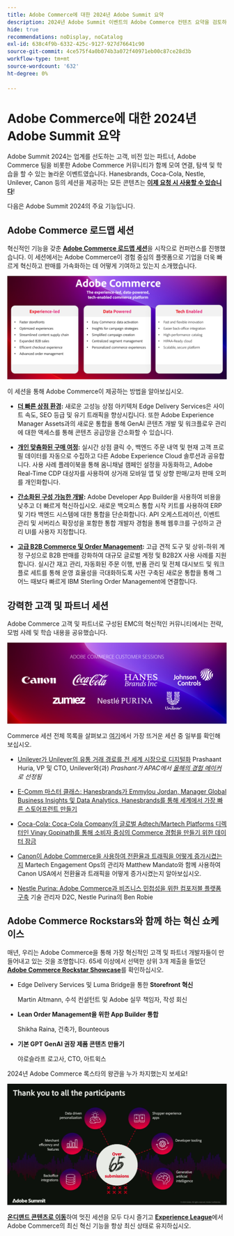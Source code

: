 ```yaml
---
title: Adobe Commerce에 대한 2024년 Adobe Summit 요약
description: 2024년 Adobe Summit 이벤트의 Adobe Commerce 컨텐츠 요약을 검토하십시오.
hide: true
recommendations: noDisplay, noCatalog
exl-id: 638c4f9b-6332-425c-9127-927d76641c90
source-git-commit: 4ce575f4a0b074b3a072f40971eb00c87ce28d3b
workflow-type: tm+mt
source-wordcount: '632'
ht-degree: 0%

---
```


# Adobe Commerce에 대한 2024년 Adobe Summit 요약

Adobe Summit 2024는 업계를 선도하는 고객, 비전 있는 파트너, Adobe Commerce 팀을 비롯한 Adobe Commerce 커뮤니티가 함께 모여 연결, 탐색 및 학습을 할 수 있는 놀라운 이벤트였습니다. Hanesbrands, Coca-Cola, Nestle, Unilever, Canon 등의 세션을 제공하는 모든 콘텐츠는 [**이제 요청 시 사용할 수 있습니다**](https://business.adobe.com/summit/2024/sessions.html?Track=Commerce)!

다음은 Adobe Summit 2024의 주요 기능입니다.

## Adobe Commerce 로드맵 세션

혁신적인 기능을 갖춘 [**Adobe Commerce 로드맵 세션**](https://business.adobe.com/summit/2024/sessions/adobe-commerce-2024-product-roadmap-review-s432.html)을 시작으로 컨퍼런스를 진행했습니다. 이 세션에서는 Adobe Commerce이 경험 중심의 플랫폼으로 기업을 더욱 빠르게 혁신하고 판매를 가속화하는 데 어떻게 기여하고 있는지 소개했습니다.

![컴퓨터 스크린샷](../../assets/events/image1.png)

이 세션을 통해 Adobe Commerce이 제공하는 방법을 알아보십시오.

- **[더 빠른 상점 환경](https://experienceleague.adobe.com/developer/commerce/storefront/?lang=ko):** 새로운 고성능 상점 아키텍처 Edge Delivery Services은 사이트 속도, SEO 등급 및 유기 트래픽을 향상시킵니다. 또한 Adobe Experience Manager Assets과의 새로운 통합을 통해 GenAI 콘텐츠 개발 및 워크플로우 관리에 대한 액세스를 통해 콘텐츠 공급망을 간소화할 수 있습니다.

- **[개인 맞춤화된 구매 여정](https://experienceleague.adobe.com/ko/docs/commerce-admin/customers/customers-menu/personalize-scale):** 실시간 상점 클릭 수, 백엔드 주문 내역 및 현재 고객 프로필 데이터를 자동으로 수집하고 다른 Adobe Experience Cloud 솔루션과 공유합니다. 사용 사례 플레이북을 통해 옴니채널 캠페인 설정을 자동화하고, Adobe Real-Time CDP 대상자를 사용하여 상거래 모바일 앱 및 상향 판매/교차 판매 오퍼를 개인화합니다.

- **[간소화된 구성 가능한 개발](https://developer.adobe.com/commerce/extensibility/app-development/learning-path/):** Adobe Developer App Builder을 사용하여 비용을 낮추고 더 빠르게 혁신하십시오. 새로운 백오피스 통합 시작 키트를 사용하여 ERP 및 기타 백엔드 시스템에 대한 통합을 단순화합니다. API 오케스트레이션, 이벤트 관리 및 서버리스 확장성을 포함한 통합 개발자 경험을 통해 웹후크를 구성하고 관리 UI를 사용자 지정합니다.

- **[고급 B2B Commerce 및 Order Management](https://experienceleague.adobe.com/ko/docs/commerce-admin/b2b/introduction):** 고급 견적 도구 및 상위-하위 계정 구성으로 B2B 판매를 강화하여 대규모 글로벌 계정 및 B2B2X 사용 사례를 지원합니다. 실시간 재고 관리, 자동화된 주문 이행, 반품 관리 및 전체 대시보드 및 워크플로 세트를 통해 운영 효율성을 극대화하도록 사전 구축된 새로운 통합을 통해 그 어느 때보다 빠르게 IBM Sterling Order Management에 연결합니다.

## 강력한 고객 및 파트너 세션

Adobe Commerce 고객 및 파트너로 구성된 EMC의 혁신적인 커뮤니티에서는 전략, 모범 사례 및 학습 내용을 공유했습니다.

![보라색 배경에 로고 그룹](../../assets/events/image2.png)

Commerce 세션 전체 목록을 살펴보고 [여기](https://business.adobe.com/summit/2024/sessions.html?Track=Commerce)에서 가장 뜨거운 세션 중 일부를 확인해 보십시오.

- [Unilever가 Unilever의 유통 거래 경로를 전 세계 시장으로 디지털화](https://business.adobe.com/summit/2024/sessions/how-unilever-digitized-its-distributive-trade-rout-s430.html) Prashaant Huria, VP 및 CTO, Unilever와(과) *Prashant가 APAC에서 [올해의 경험 메이커](https://www.adobeexperienceawards.com/stories2024)로 선정됨*

- [E-Comm 마스터 클래스: Hanesbrands가 Emmylou Jordan, Manager Global Business Insights 및 Data Analytics, Hanesbrands를 통해 세계에서 가장 빠른 스토어프런트 만들기](https://business.adobe.com/summit/2024/sessions/ecomm-masterclass-hanesbrands-creates-the-worlds-f-s435.html)

- [Coca-Cola: Coca-Cola Company의 글로벌 Adtech/Martech Platforms 디렉터인 Vinay Gopinath를 통해 소비자 중심의 Commerce 경험을 만들기 위한 데이터 잠금](https://business.adobe.com/summit/2024/sessions/cocacola-unlocking-data-to-create-consumercentric-s434.html)

- [Canon이 Adobe Commerce을 사용하여 전환율과 트래픽을 어떻게 증가시켰는지](https://business.adobe.com/summit/2024/sessions/how-canon-increased-conversion-rates-and-traffic-u-s438.html) Martech Engagement Ops의 관리자 Matthew Mandato와 함께 사용하여 Canon USA에서 전환율과 트래픽을 어떻게 증가시켰는지 알아보십시오.

- [Nestle Purina: Adobe Commerce과 비즈니스 민첩성을 위한 컴포저블 플랫폼 구축](https://business.adobe.com/summit/2024/sessions/purina-takes-composable-commerce-approach-to-boost-s437.html) 기술 관리자 D2C, Nestle Purina의 Ben Robie

## Adobe Commerce Rockstars와 함께 하는 혁신 쇼케이스

매년, 우리는 Adobe Commerce을 통해 가장 혁신적인 고객 및 파트너 개발자들이 만들어내고 있는 것을 조명합니다. 65세 이상에서 선택한 상위 3개 제출을 들었던 **[Adobe Commerce Rockstar Showcase](https://business.adobe.com/summit/2024/sessions/adobe-commerce-rockstar-showcase-s431.html)**&#x200B;를 확인하십시오.

- Edge Delivery Services 및 Luma Bridge을 통한 **Storefront 혁신**

  Martin Altmann, 수석 컨설턴트 및 Adobe 실무 책임자, 작성 회신

- **Lean Order Management을 위한 App Builder 통합**

  Shikha Raina, 건축가, Bounteous

- **기본 GPT GenAI 권장 제품 콘텐츠 만들기**

  야로슬라프 로고사, CTO, 아트윅스

2024년 Adobe Commerce 록스타의 왕관을 누가 차지했는지 보세요!

![흰색 텍스트와 아이콘이 있는 검정색 배경의 스크린샷](../../assets/events/image3.png)

**[온디맨드 콘텐츠로 이동](https://business.adobe.com/summit/2024/sessions.html?Track=Commerce)**&#x200B;하여 멋진 세션을 모두 다시 즐기고 [**Experience League**](https://experienceleague.adobe.com/ko/docs/commerce-admin/start/about)에서 Adobe Commerce의 최신 혁신 기능을 항상 최신 상태로 유지하십시오.
